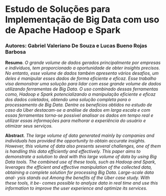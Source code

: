 # Estudo de Soluções para Implementação de Big Data com uso de Apache Hadoop e Spark
### Autores: Gabriel Valeriano De Souza e Lucas Bueno Rojas Barbosa

**Resumo**.
*O grande volume de dados gerados principalmente por empresas e 
indivíduos, tem proporcionado a oportunidade de obter insights precisos. No 
entanto, esse volume de dados também apresenta vários desafios, um deles é 
manipular  esses  dados  de  forma  eficiente  e  eficaz.  Esse  trabalho  visa 
demonstrar  uma  solução  para  lidar  com  esse  grande  volume  de  dados 
utilizando  ferramentas  de  Big  Data.  O  uso  combinado  dessas  ferramentas 
como, Hadoop e Spark potencializando a manipulação eficiente e eficaz dos 
dados coletados, obtendo uma solução completa para o processamento de Big 
Data. Dentre os benefícios obtidos no estudo de caso da Uber destacam-se a 
análise de dados em larga escala e com essas ferramentas torna-se possível 
analisar os dados em tempo real e utilizar essas informações para melhorar a 
experiência do usuário e otimizar seus serviços.*

**Abstract**.
*The large volume of data generated mainly by companies and individuals 
has provided the opportunity to obtain accurate  insights. However, this volume of 
data also presents several challenges, one of them is handling this data efficiently 
and  effectively.  This  paper  aims  to  demonstrate  a  solution  to  deal  with  this  large 
volume  of  data  by  using  Big  Data  tools.  The  combined  use  of  these  tools,  such  as 
Hadoop and Spark, leverages the efficient and effective manipulation of the collected 
data, obtaining a complete solution for processing Big Data. Large-scale data anal-
ysis  stands  out  Among  the  benefits  of  the  Uber  case  study.  With  these  tools,  it  be-
comes possible to analyze data in real time and use this information to improve the 
user experience and optimize its services.*
